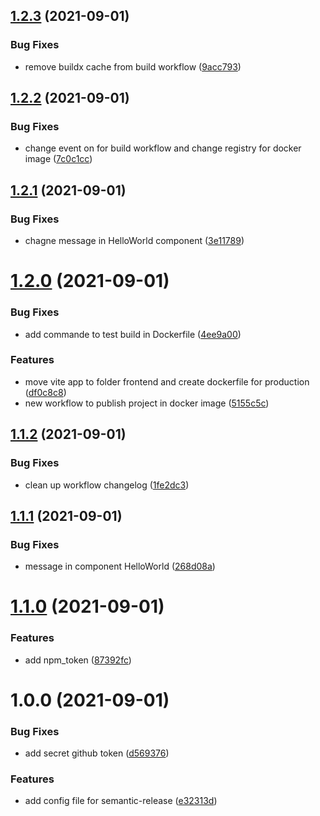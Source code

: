 ## [1.2.3](https://github.com/HoreKk/devops-test/compare/v1.2.2...v1.2.3) (2021-09-01)


### Bug Fixes

* remove buildx cache from build workflow ([9acc793](https://github.com/HoreKk/devops-test/commit/9acc79317c328f11fd8f244268a07b7232999356))

## [1.2.2](https://github.com/HoreKk/devops-test/compare/v1.2.1...v1.2.2) (2021-09-01)


### Bug Fixes

* change event on for build workflow and change registry for docker image ([7c0c1cc](https://github.com/HoreKk/devops-test/commit/7c0c1cca2bd80f7dc1ff1290866522dd2343826d))

## [1.2.1](https://github.com/HoreKk/devops-test/compare/v1.2.0...v1.2.1) (2021-09-01)


### Bug Fixes

* chagne message in HelloWorld component ([3e11789](https://github.com/HoreKk/devops-test/commit/3e117897d24d1cf1060dd4b6eba20abaf29a2783))

# [1.2.0](https://github.com/HoreKk/devops-test/compare/v1.1.2...v1.2.0) (2021-09-01)


### Bug Fixes

* add commande to test build in Dockerfile ([4ee9a00](https://github.com/HoreKk/devops-test/commit/4ee9a00f9bf2a30bda0b8cb75b39cab77d7f9897))


### Features

* move vite app to folder frontend and create dockerfile for production ([df0c8c8](https://github.com/HoreKk/devops-test/commit/df0c8c8b67f8d94a6149090eb8a4e09d72cb6e0d))
* new workflow to publish project in docker image ([5155c5c](https://github.com/HoreKk/devops-test/commit/5155c5cea01e41dbea78861017a5088e1f3a57c9))

## [1.1.2](https://github.com/HoreKk/devops-test/compare/v1.1.1...v1.1.2) (2021-09-01)


### Bug Fixes

* clean up workflow changelog ([1fe2dc3](https://github.com/HoreKk/devops-test/commit/1fe2dc3b1ce4bc9bbd12b4f174f612b3621029e2))

## [1.1.1](https://github.com/HoreKk/devops-test/compare/v1.1.0...v1.1.1) (2021-09-01)


### Bug Fixes

* message in component HelloWorld ([268d08a](https://github.com/HoreKk/devops-test/commit/268d08a61195e94b9a7258d6c57a126f0e3f5893))

# [1.1.0](https://github.com/HoreKk/devops-test/compare/v1.0.0...v1.1.0) (2021-09-01)


### Features

* add npm_token ([87392fc](https://github.com/HoreKk/devops-test/commit/87392fce04723977c8d15d7f1e4657684076c47c))

# 1.0.0 (2021-09-01)


### Bug Fixes

* add secret github token ([d569376](https://github.com/HoreKk/devops-test/commit/d5693766a00bf40b05f4676f848bd70bd975a47c))


### Features

* add config file for semantic-release ([e32313d](https://github.com/HoreKk/devops-test/commit/e32313d74311cbd564b46101eba452c86e4463a4))
